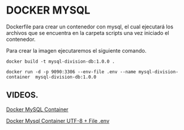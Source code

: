 # DOCKER MYSQL

Dockerfile para crear un contenedor con mysql, el cual ejecutará los archivos que se encuentra en la carpeta scripts una vez iniciado el contenedor.

Para crear la imagen ejecutaremos el siguiente comando.

```shell
docker build -t mysql-division-db:1.0.0 .
```

```shell
docker run -d -p 9090:3306 --env-file .env --name mysql-division-container  mysql-division-db:1.0.0
```

## VIDEOS.

[Docker MySQL Container](https://youtu.be/W2xWEt_r7nw)

[Docker Mysql Container UTF-8 + File .env](https://www.youtube.com/watch?v=K62u79SW7io)